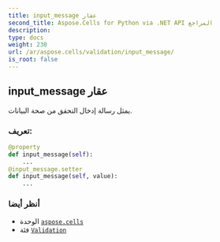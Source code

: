 ```yaml
---
title: input_message عقار
second_title: Aspose.Cells for Python via .NET API المراجع
description:
type: docs
weight: 230
url: /ar/aspose.cells/validation/input_message/
is_root: false
---
```

##  input_message عقار

يمثل رسالة إدخال التحقق من صحة البيانات.
###  تعريف:
```python
@property
def input_message(self):
    ...
@input_message.setter
def input_message(self, value):
    ...
```

###  أنظر أيضا
* الوحدة [`aspose.cells`](../../)
* فئة [`Validation`](/cells/python-net/ar/aspose.cells/validation)
